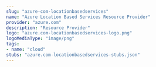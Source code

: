 ```yaml
---
slug: "azure-com-locationbasedservices"
name: "Azure Location Based Services Resource Provider"
provider: "azure.com"
description: "Resource Provider"
logo: "azure.com-locationbasedservices-logo.png"
logoMediaType: "image/png"
tags:
- name: "cloud"
stubs: "azure.com-locationbasedservices-stubs.json"
---
```

